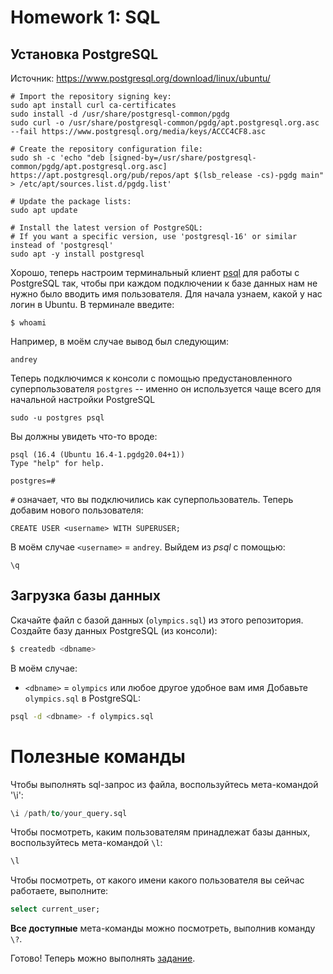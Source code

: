 # Homework 1: SQL
## Установка PostgreSQL

Источник: https://www.postgresql.org/download/linux/ubuntu/

```
# Import the repository signing key:
sudo apt install curl ca-certificates
sudo install -d /usr/share/postgresql-common/pgdg
sudo curl -o /usr/share/postgresql-common/pgdg/apt.postgresql.org.asc --fail https://www.postgresql.org/media/keys/ACCC4CF8.asc

# Create the repository configuration file:
sudo sh -c 'echo "deb [signed-by=/usr/share/postgresql-common/pgdg/apt.postgresql.org.asc] https://apt.postgresql.org/pub/repos/apt $(lsb_release -cs)-pgdg main" > /etc/apt/sources.list.d/pgdg.list'

# Update the package lists:
sudo apt update

# Install the latest version of PostgreSQL:
# If you want a specific version, use 'postgresql-16' or similar instead of 'postgresql'
sudo apt -y install postgresql
```

Хорошо, теперь настроим терминальный клиент [psql](https://www.postgresql.org/docs/current/app-psql.html) для работы с PostgreSQL так, чтобы при каждом подключении к базе данных нам не нужно было вводить имя пользователя.
Для начала узнаем, какой у нас логин в Ubuntu. В терминале введите:
```
$ whoami
```
Например, в моём случае вывод был следующим:
```
andrey
```
Теперь подключимся к консоли с помощью предустановленного суперпользователя `postgres` -- именно он используется чаще всего для начальной настройки PostgreSQL
```
sudo -u postgres psql
```
Вы должны увидеть что-то вроде:
```
psql (16.4 (Ubuntu 16.4-1.pgdg20.04+1))
Type "help" for help.   

postgres=#
```
`#` означает, что вы подключились как суперпользователь. Теперь добавим нового пользователя:
```
CREATE USER <username> WITH SUPERUSER;
```
В моём случае `<username>` = `andrey`. Выйдем из _psql_ с помощью:
```
\q
```

## Загрузка базы данных
Скачайте файл с базой данных (`olympics.sql`) из этого репозитория. 
Создайте базу данных PostgreSQL (из консоли):
```sh
$ createdb <dbname>
```
В моём случае:
- `<dbname>` = `olympics` или любое другое удобное вам имя
Добавьте `olympics.sql` в PostgreSQL:
```sh
psql -d <dbname> -f olympics.sql
```

# Полезные команды
Чтобы выполнять sql-запрос из файла, воспользуйтесь мета-командой '\i':
```sql
\i /path/to/your_query.sql
```
Чтобы посмотреть, каким пользователям принадлежат базы данных, воспользуйтесь мета-командой `\l`:
```sql
\l
```
Чтобы посмотреть, от какого имени какого пользователя вы сейчас работаете, выполните:
```sql
select current_user;
```
**Все доступные** мета-команды можно посмотреть, выполнив команду `\?`.

Готово! Теперь можно выполнять [задание](https://15445.courses.cs.cmu.edu/fall2024/homework1/).
